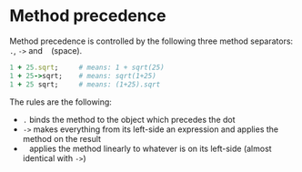 # Method precedence

Method precedence is controlled by the following three method separators: `.`, `->` and ` ` (space).

```ruby
1 + 25.sqrt;     # means: 1 + sqrt(25)
1 + 25->sqrt;    # means: sqrt(1+25)
1 + 25 sqrt;     # means: (1+25).sqrt
```

The rules are the following:

- `.` binds the method to the object which precedes the dot
- `->` makes everything from its left-side an expression and applies the method on the result
- `` `` applies the method linearly to whatever is on its left-side (almost identical with `->`)
